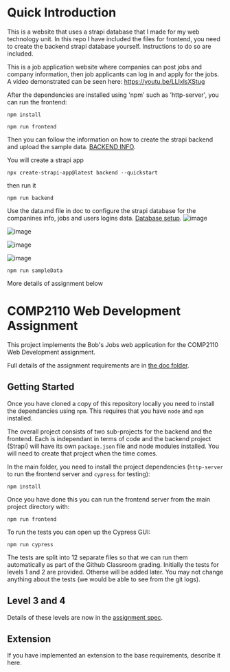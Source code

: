 # Quick Introduction

This is a website that uses a strapi database that I made for my web technology unit. In this repo I have included the files for frontend, you need to create the backend strapi database yourself. Instructions to do so are included. 

This is a job application website where companies can post jobs and company information, then job applicants can log in and apply for the jobs. A video demonstrated can be seen here: https://youtu.be/LLIxlsXStug

After the dependencies are installed using 'npm' such as 'http-server', you can run the frontend:

```shell
npm install
```

```shell
npm run frontend
```
Then you can follow the information on how to create the strapi backend and upload the sample data. 
[BACKEND INFO](doc/backend.md).

You will create a strapi app
```shell
npx create-strapi-app@latest backend --quickstart
```

then run it
```shell
npm run backend
```

Use the data.md file in doc to configure the strapi database for the companines info, jobs and users logins data. [Database setup](doc/data.md).
![image](https://github.com/LukeJenningsMQ/First-Website-Assignment-Using-a-Strapi-Database/assets/61956662/968b2f09-95b5-45b6-a1c9-c658f9236c24)

![image](https://github.com/LukeJenningsMQ/First-Website-Assignment-Using-a-Strapi-Database/assets/61956662/635ab825-730e-4eab-acbf-c54233647cfd)

![image](https://github.com/LukeJenningsMQ/First-Website-Assignment-Using-a-Strapi-Database/assets/61956662/f1b67de5-9edd-4578-b12e-710e606d9c5d)



![image](https://github.com/LukeJenningsMQ/First-Website-Assignment-Using-a-Strapi-Database/assets/61956662/42d280e0-8da9-485f-9a7a-9bb39ec4dbec)






```shell
npm run sampleData
```

More details of assignment below
# COMP2110 Web Development Assignment

This project implements the Bob's Jobs web application for the COMP2110 
Web Development assignment.  

Full details of the assignment requirements are in [the doc folder](doc/assignment.md). 

## Getting Started

Once you have cloned a copy of this repository locally you need to install the 
dependancies using `npm`.  This requires that you have `node` and `npm` installed.  

The overall project consists of two sub-projects for the backend and the frontend.
Each is independant in terms of code and the backend project (Strapi) will have
its own `package.json` file and node modules installed.  You will need to create
that project when the time comes.

In the main folder, you need to install the project dependencies (`http-server`
to run the frontend server and `cypress` for testing):

```shell
npm install
```

Once you have done this you can run the frontend server from the main project
directory with:

```shell
npm run frontend
```

To run the tests you can open up the Cypress GUI:

```shell
npm run cypress
```

The tests are split into 12 separate files so that we can run them automatically
as part of the Github Classroom grading.  Initially the tests for levels 1 and 2
are provided.  Otherse will be added later.  You may not change anything about
the tests (we would be able to see from the git logs).

## Level 3 and 4

Details of these levels are now in the [assignment spec](doc/assignment.md).

## Extension

If you have implemented an extension to the base requirements, describe it here.

